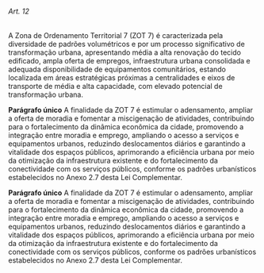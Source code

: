 
###### Art. 12
A Zona de Ordenamento Territorial 7 (ZOT 7) é caracterizada pela diversidade de padrões volumétricos e por um processo significativo de transformação urbana, apresentando média a alta renovação do tecido edificado, ampla oferta de empregos, infraestrutura urbana consolidada e adequada disponibilidade de equipamentos comunitários, estando localizada em áreas estratégicas próximas a centralidades e eixos de transporte de média e alta capacidade, com elevado potencial de transformação urbana.

**Parágrafo único** A finalidade da ZOT 7 é estimular o adensamento, ampliar a oferta de moradia e fomentar a miscigenação de atividades, contribuindo para o fortalecimento da dinâmica econômica da cidade, promovendo a integração entre moradia e emprego, ampliando o acesso a serviços e equipamentos urbanos, reduzindo deslocamentos diários e garantindo a vitalidade dos espaços públicos, aprimorando a eficiência urbana por meio da otimização da infraestrutura existente e do fortalecimento da conectividade com os serviços públicos, conforme os padrões urbanísticos estabelecidos no Anexo 2.7 desta Lei Complementar.

**Parágrafo único** A finalidade da ZOT 7 é estimular o adensamento, ampliar a oferta de moradia e fomentar a miscigenação de atividades, contribuindo para o fortalecimento da dinâmica econômica da cidade, promovendo a integração entre moradia e emprego, ampliando o acesso a serviços e equipamentos urbanos, reduzindo deslocamentos diários e garantindo a vitalidade dos espaços públicos, aprimorando a eficiência urbana por meio da otimização da infraestrutura existente e do fortalecimento da conectividade com os serviços públicos, conforme os padrões urbanísticos estabelecidos no Anexo 2.7 desta Lei Complementar.
